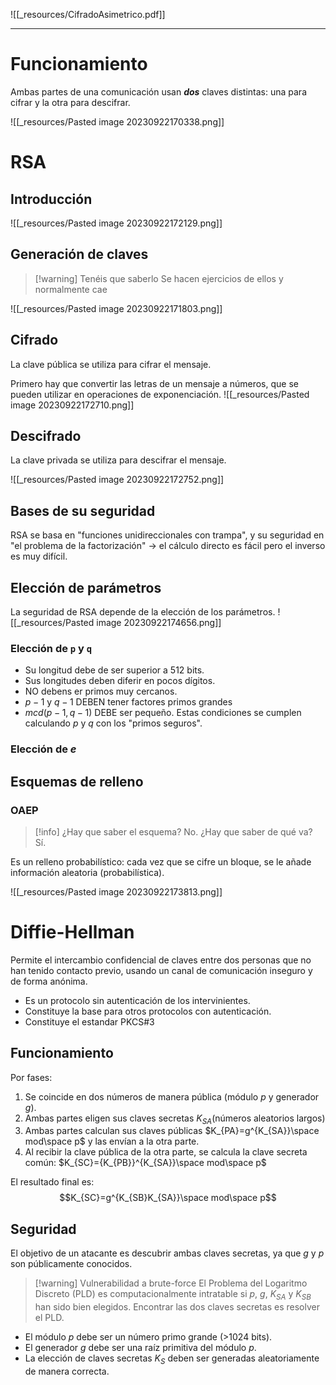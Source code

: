 ![[_resources/CifradoAsimetrico.pdf]]

---

# Funcionamiento
Ambas partes de una comunicación usan ***dos*** claves distintas: una para cifrar y la otra para descifrar.

![[_resources/Pasted image 20230922170338.png]]

# RSA
## Introducción
![[_resources/Pasted image 20230922172129.png]]

## Generación de claves
> [!warning] Tenéis que saberlo
> Se hacen ejercicios de ellos y normalmente cae


![[_resources/Pasted image 20230922171803.png]]

## Cifrado
La clave pública se utiliza para cifrar el mensaje.

Primero hay que convertir las letras de un mensaje a números, que se pueden utilizar en operaciones de exponenciación. ![[_resources/Pasted image 20230922172710.png]]

## Descifrado
La clave privada se utiliza para descifrar el mensaje.

![[_resources/Pasted image 20230922172752.png]]

## Bases de su seguridad
RSA se basa en "funciones unidireccionales con trampa", y su seguridad en "el problema de la factorización" → el cálculo directo es fácil pero el inverso es muy difícil.

## Elección de parámetros
La seguridad de RSA depende de la elección de los parámetros.
 ![[_resources/Pasted image 20230922174656.png]]

### Elección de `p` y `q`
- Su longitud debe de ser superior a 512 bits.
- Sus longitudes deben diferir en pocos dígitos.
- NO debens er primos muy cercanos.
- $p-1$ y $q-1$ DEBEN tener factores primos grandes
- $mcd(p-1, q-1)$ DEBE ser pequeño.
Estas condiciones se cumplen calculando $p$ y $q$ con los "primos seguros".

### Elección de $e$

## Esquemas de relleno

### OAEP
> [!info] ¿Hay que saber el esquema?
> No. ¿Hay que saber de qué va? Sí.

Es un relleno probabilístico: cada vez que se cifre un bloque, se le añade información aleatoria (probabilística).

![[_resources/Pasted image 20230922173813.png]]

# Diffie-Hellman
Permite el intercambio confidencial de claves entre dos personas que no han tenido contacto previo, usando un canal de comunicación inseguro y de forma anónima.

- Es un protocolo sin autenticación de los intervinientes.
- Constituye la base para otros protocolos con autenticación.
- Constituye el estandar PKCS#3

## Funcionamiento
Por fases:

1. Se coincide en dos números de manera pública (módulo $p$ y generador $g$).
2. Ambas partes eligen sus claves secretas $K_{SA}$(números aleatorios largos)
4. Ambas partes calculan sus claves públicas $K_{PA}=g^{K_{SA}}\space mod\space p$ y las envían a la otra parte.
5. Al recibir la clave pública de la otra parte, se calcula la clave secreta común: $K_{SC}={K_{PB}}^{K_{SA}}\space mod\space p$

El resultado final es:$$K_{SC}=g^{K_{SB}K_{SA}}\space mod\space p$$

## Seguridad
El objetivo de un atacante es descubrir ambas claves secretas, ya que $g$ y $p$ son públicamente conocidos.

> [!warning] Vulnerabilidad a brute-force
> El Problema del Logaritmo Discreto (PLD) es computacionalmente intratable si $p$, $g$, $K_{SA}$ y $K_{SB}$ han sido bien elegidos.
> Encontrar las dos claves secretas es resolver el PLD.


- El módulo $p$ debe ser un número primo grande (>1024 bits).
- El generador $g$ debe ser una raíz primitiva del módulo $p$.
- La elección de claves secretas $K_S$ deben ser generadas aleatoriamente de manera correcta.